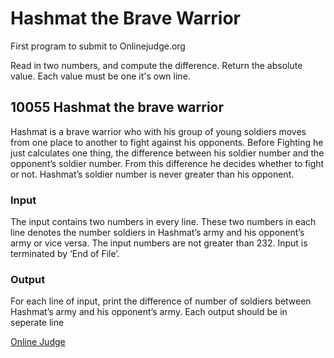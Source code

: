 # Hashmat the Brave Warrior

First program to submit to Onlinejudge.org

Read in two numbers, and compute the difference. Return the absolute value. Each value must be one it's own line.

## 10055 Hashmat the brave warrior
Hashmat is a brave warrior who with his group of young soldiers moves from one place to another to
fight against his opponents. Before Fighting he just calculates one thing, the difference between his
soldier number and the opponent’s soldier number. From this difference he decides whether to fight or
not. Hashmat’s soldier number is never greater than his opponent.

### Input

The input contains two numbers in every line. These two numbers in each line denotes the number
soldiers in Hashmat’s army and his opponent’s army or vice versa. The input numbers are not greater
than 232. Input is terminated by ‘End of File’.

### Output

For each line of input, print the difference of number of soldiers between Hashmat’s army and his
opponent’s army. Each output should be in seperate line


[Online Judge](https://onlinejudge.org/external/100/10055.pdf)
